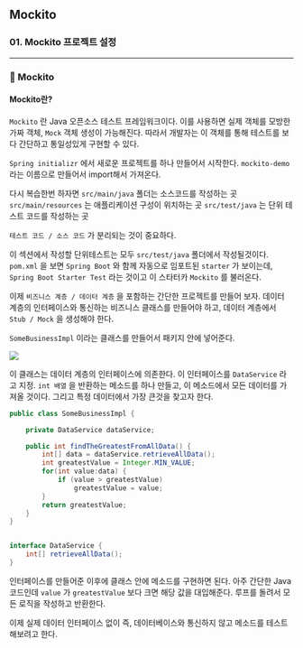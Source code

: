## Mockito

### 01. Mockito 프로젝트 설정

---

### 📌 Mockito

#### Mockito란?

`Mockito` 란 Java 오픈소스 테스트 프레임워크이다.
이를 사용하면 실제 객체를 모방한 가짜 객체, `Mock` 객체 생성이 가능해진다. 따라서 개발자는 이 객체를 통해 테스트를 보다 간단하고 통일성있게 구현할 수 있다.

`Spring initializr` 에서 새로운 프로젝트를 하나 만들어서 시작한다.
`mockito-demo` 라는 이름으로 만들어서 import해서 가져온다.

다시 복습한번 하자면
`src/main/java` 폴더는 소스코드를 작성하는 곳
`src/main/resources` 는 애플리케이션 구성이 위치하는 곳
`src/test/java` 는 단위 테스트 코드를 작성하는 곳

`테스트 코드 / 소스 코드` 가 분리되는 것이 중요하다.

이 섹션에서 작성할 단위테스트는 모두 `src/test/java` 폴더에서 작성될것이다.
`pom.xml` 을 보면 `Spring Boot` 와 함께 자동으로 임포트된 `starter` 가 보이는데, `Spring Boot Starter Test` 라는 것이고 이 스타터카 `Mockito` 를 불러온다.

이제 `비즈니스 계층 / 데이터 계층` 을 포함하는 간단한 프로젝트를 만들어 보자.
데이터 계층의 인터페이스와 통신하는 비즈니스 클래스를 만들어야 하고, 데이터 계층에서 `Stub / Mock` 을 생성해야 한다.

`SomeBusinessImpl` 이라는 클래스를 만들어서 패키지 안에 넣어준다.

![](https://velog.velcdn.com/images/bibiboy/post/0d6a1aeb-9bd2-4251-985f-7f35e85a6aa9/image.png)

이 클래스는 데이터 계층의 인터페이스에 의존한다. 이 인터페이스를 `DataService` 라고 지정. `int 배열` 을 반환하는 메소드를 하나 만들고, 이 메소드에서 모든 데이터를 가져올 것이다.
그리고 특정 데이터에서 가장 큰것을 찾고자 한다.

```java
public class SomeBusinessImpl {

	private DataService dataService;

	public int findTheGreatestFromAllData() {
		int[] data = dataService.retrieveAllData();
		int greatestValue = Integer.MIN_VALUE;
		for(int value:data) {
			if (value > greatestValue)
				greatestValue = value;
		}
		return greatestValue;
	}
}


interface DataService {
	int[] retrieveAllData();
}
```

인터페이스를 만들어준 이후에 클래스 안에 메소드를 구현하면 된다.
아주 간단한 Java 코드인데 `value` 가 `greatestValue` 보다 크면 해당 값을 대입해준다. 루프를 돌려서 모든 로직을 작성하고 반환한다.

이제 실제 데이터 인터페이스 없이 즉, 데이터베이스와 통신하지 않고 메소드를 테스트해보려고 한다.

